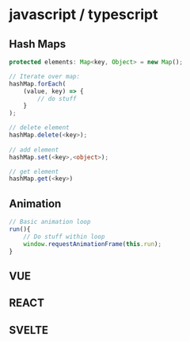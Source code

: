 # javascript / typescript

## Hash Maps

````typescript
protected elements: Map<key, Object> = new Map();

// Iterate over map:
hashMap.forEach(
	(value, key) => {
        // do stuff 
    }
);

// delete element 
hashMap.delete(<key>);
               
// add element
hashMap.set(<key>,<object>);

// get element
hashMap.get(<key>)
````



## Animation

````typescript
// Basic animation loop
run(){
    // Do stuff within loop
    window.requestAnimationFrame(this.run);
}

````



## VUE



## REACT



## SVELTE





